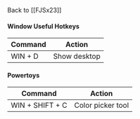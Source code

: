 Back to [[FJSx23]]
#### Window Useful Hotkeys
| Command | Action          |
| ------- | --------------- |
| WIN + D | Show desktop |

#### Powertoys
| Command         | Action |
| --------------- | ------ |
| WIN + SHIFT + C | Color picker tool       |
